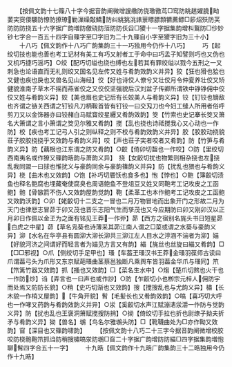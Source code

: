 <!-- { "loadSidebar": true } -->
　　【按佩文韵十七篠八十字今据音韵阐微增謏缴防侥璬徼茑□窎防眺趒嬥膮眑葽宎窔偠騕防憭防撩璙勦漅缲敽鱎防纠絩狣洮諘蔈瞟膘顠犥藨鳔□篎炤殀防芺防防防挠五十六字据广韵増防儌硗防菬防防仸舀□獿十一字据集韵增朻鸄防□仯妙钞七字合一百五十四字自篠字至□字旧为二十九篠自小字至獿字旧为三十小】
　　十八巧【佩文韵作十八巧广韵集韵三十一巧独用今仍作十八巧】
　　巧【起绞切技也能也善也考工记材有美工有巧又射者工于命中曰巧孟子知譬则巧也又伪也又机巧捷巧滛巧】○绞【配巧切缢也绕也缚也左若其有罪绞缢以戮今五刑之一又刺急也论语直而无礼则绞又国名见左传又姓与肴韵效韵义并异】狡【狂也猾也狯也又健也疾也戾也又兽名见山海经】佼【好也诗佼人僚兮又壮佼月令仲夏养壮佼又矫健貌淮南子草木不摇而燕雀佼之又佼佼坚强貌后汉刘盆子传卿所谓铁中铮铮佣中佼佼又姓与肴韵义异】姣【美也眉也史记后有长姣美人与肴韵义异】铰【钉铰也镝敌也齐谓之镞关西谓之钉铰凡刀柄鞍首皆有钉铰一曰交刄刀也今妇工缝人所用者俗呼剪刀又以金饰器亦曰铰赭白马赋寳绞星纒又肴韵效韵】筊【竹索也史记搴长筊又箫名大箫谓之言小箫谓之筊见尔雅又肴韵】搅【乱也挠也诗祗搅我心又心动也一作防】校【疾也考工记弓人引之则纵释之则不校与肴韵效韵义并异】胶【胶胶动挠貌荘子胶胶挠挠乎又效韵与肴韵义异】咬【声也荘子宎者咬者又肴韵】防【竹笋与肴韵义异】防【藕根也江东谓之防又肴韵】○齩【倚卯切齧也一作咬】○防【里绞切西南夷名或作獠又篠韵晧韵与萧韵义异】　挠【女齩切扰也物繁则相杂挠也左挠乱我同盟一曰捄也惟扰义与豪韵同余与豪韵篠韵义并异】防【扰乱也猥也与肴韵义异】桡【曲木也又效韵】○饱【补巧切餍饫也食多也】怉【悖也】○鲍【簿齩切渍鱼也释名鲍腐也埋藏奄使腐臭也周语鲍鱼不登俎豆又姓又同鞄考工记攻皮之工函鲍】骲【骨镞箭不伤人又效韵屋韵觉韵】鞄【柔革工也本作鲍考工记攻皮之工函鲍又效韵沃韵】○卯【姥齩切十二支之一冒也二月万物冒地而出象开门之形故二月为天门也律厯志冒茆于卯又茂也晋乐志阳气生而孳茂也又今应期防曰卯又刚卯汉以正月卯日作佩以金玊为之面有铭见王莽一作戼】昴【西方之宿别名旄头书日短星昴白虎之中星】茆【草名凫葵也诗薄采其茆江南人谓之□菜或谓之水葵与豪韵义异】泖【水名在华亭县有圆泖大泖长泖共三泖江左人目水之渟涵不湍者为泖】媌【好貌河济之间谓好而轻言者为媌见方言又有韵】緢【旄丝也丝旋曰緢又肴韵】□【□□邪视】○爪【侧绞切手足甲也】瑵【车葢玊瑵汉书王莽金瑵羽葆师古读曰爪谓葢弓头为爪形又东京赋葩瑵曲茎蔡邕独断凡乘舆车皆羽葢金华爪与瑵同】笊【笊篱竹器又效韵】抓【搔也又效韵】□【菜名生水中】○煼【楚爪切熬也火干也一作防炒】诌【弄言也一曰声也或作訬】○防【乍齩切小也栁宗元梓人佣防宇而处焉又防防长貌】○稍【史巧切渐也又效韵】搜【搅搜乱也与尤韵义异】橚【长木貌一作梢又屋韵】【牛角开貌】髾【毛髪长也又肴韵效韵】○嗃【喜巧切大呼也一作哮又药韵与肴韵效韵义并异】○泶【奚齩切水声江赋漰湱泶灂一作防与觉韵义异】防【扰也乱也王褒洞箫赋搅搜防捎】○拗【倚绞切手拉也折也尉缭子拗夫折矛与肴韵义异】狕【兽名】鴢【鸟名尔雅鴢头防】□【靴韈曲处为□亦作靿又效韵】窅【深目也又篠韵啸韵】
　　【按佩文韵十八巧二十三字今据音韵阐微增校胶咬防桡骲鞄笊抓诌防稍搜橚嗃泶防鴢□窅二十字据广韵增防防緢□四字据集韵増怉聊髾四字合五十一字】
　　十九晧【佩文韵作十九晧广韵集韵三十二晧独用今仍作十九晧】
